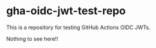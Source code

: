 gha-oidc-jwt-test-repo
======================

This is a repository for testing GitHub Actions OIDC JWTs.

Nothing to see here!!
